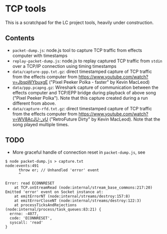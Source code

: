 TCP tools
=========

This is a scratchpad for the LC project tools, heavily under construction.


Contents
--------

  - `packet-dump.js`: node.js tool to capture TCP traffic from effects computer with timestamps
  - `replay-packet-dump.js`: node.js to replay captured TCP traffic from `stdin` over a TCP/IP
    connection using timing timestamps
  - `data/capture-ppp.txt.gz`: direct timestamped capture of TCP traffic from the effects computer
    from https://www.youtube.com/watch?v=JbspWYbuxgE ("Pixel Peeker Polka - faster" by Kevin MacLeod)
  - `data/ppp.pcapng.gz`: Wireshark capture of communication between the effects computer and
    TCP/EPP bridge during playback of above song ("Pixel Peeker Polka"). Note that this capture
    created during a run different from above.
  - `data/capture-rfd.txt.gz`: direct timestamped capture of TCP traffic from the effects computer
    from https://www.youtube.com/watch?v=WV8AcJU-_yU ("RetroFuture Dirty" by Kevin MacLeod). Note that
    the song played multiple times.



TODO
----

 - More graceful handle of connection reset in `packet-dump.js`, see

```
$ node packet-dump.js > capture.txt
node:events:491
      throw er; // Unhandled 'error' event
      ^

Error: read ECONNRESET
    at TCP.onStreamRead (node:internal/stream_base_commons:217:20)
Emitted 'error' event on Socket instance at:
    at emitErrorNT (node:internal/streams/destroy:157:8)
    at emitErrorCloseNT (node:internal/streams/destroy:122:3)
    at processTicksAndRejections (node:internal/process/task_queues:83:21) {
  errno: -4077,
  code: 'ECONNRESET',
  syscall: 'read'
}
```
